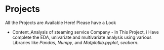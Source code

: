 # Projects
All the Projects are Available Here! Please have a Look
* Content_Analysis of steaming service Company - In This Project, i Have complete the EDA, univariate and multivariate analysis using various Libraries like *Pandas*, *Numpy*, and *Matplotlib.pyplot*, *seaborn*.
